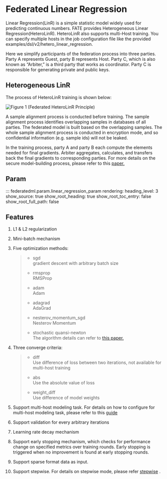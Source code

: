 # Federated Linear Regression

Linear Regression(LinR) is a simple statistic model widely used for
predicting continuous numbers. FATE provides Heterogeneous Linear
Regression(HeteroLinR). HeteroLinR also supports multi-Host training.
You can specify multiple hosts in the job configuration file like the
provided
<span class="title-ref">examples/dsl/v2/hetero\_linear\_regression</span>.

Here we simplify participants of the federation process into three
parties. Party A represents Guest, party B represents Host. Party C,
which is also known as “Arbiter,” is a third party that works as
coordinator. Party C is responsible for generating private and public
keys.

## Heterogeneous LinR

The process of HeteroLinR training is shown below:

![Figure 1 (Federated HeteroLinR
Principle)](../../images/HeteroLinR.png)

A sample alignment process is conducted before training. The sample
alignment process identifies overlapping samples in databases of all
parties. The federated model is built based on the overlapping samples.
The whole sample alignment process is conducted in encryption mode, and
so confidential information (e.g. sample ids) will not be leaked.

In the training process, party A and party B each compute the elements
needed for final gradients. Arbiter aggregates, calculates, and
transfers back the final gradients to corresponding parties. For more
details on the secure model-building process, please refer to this
[paper.](https://arxiv.org/pdf/1902.04885.pdf)

## Param

::: federatedml.param.linear_regression_param
    rendering:
      heading_level: 3
      show_source: true
      show_root_heading: true
      show_root_toc_entry: false
      show_root_full_path: false


## Features

1.  L1 & L2 regularization

2.  Mini-batch mechanism

3.  Five optimization methods:
    
    >   - sgd  
    >     gradient descent with arbitrary batch size
    > 
    >   - rmsprop  
    >     RMSProp
    > 
    >   - adam  
    >     Adam
    > 
    >   - adagrad  
    >     AdaGrad
    > 
    >   - nesterov\_momentum\_sgd  
    >     Nesterov Momentum
    > 
    >   - stochastic quansi-newton  
    >     The algorithm details can refer to [this
    >     paper.](https://arxiv.org/abs/1912.00513v2)

4.  Three converge criteria:
    
    >   - diff  
    >     Use difference of loss between two iterations, not available
    >     for multi-host training
    > 
    >   - abs  
    >     Use the absolute value of loss
    > 
    >   - weight\_diff  
    >     Use difference of model weights

5.  Support multi-host modeling task. For details on how to configure
    for multi-host modeling task, please refer to this
    [guide](../../../../doc/dsl_conf_v2_setting_guide.md)

6.  Support validation for every arbitrary iterations

7.  Learning rate decay mechanism

8.  Support early stopping mechanism, which checks for performance
    change on specified metrics over training rounds. Early stopping is
    triggered when no improvement is found at early stopping rounds.

9.  Support sparse format data as input.

10. Support stepwise. For details on stepwise mode, please refer
    [stepwise](../../model_selection/stepwise/README.md) .
